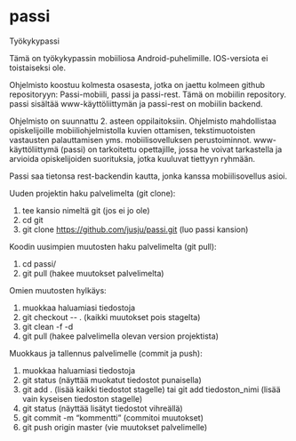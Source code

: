# passi
Työkykypassi

Tämä on työkykypassin mobiiliosa Android-puhelimille. IOS-versiota ei toistaiseksi ole.  
  
Ohjelmisto koostuu kolmesta osasesta, jotka on jaettu kolmeen github repositoryyn: Passi-mobiili, passi ja passi-rest. Tämä on mobiilin repository. passi sisältää www-käyttöliittymän ja passi-rest on mobiilin backend.  
  
Ohjelmisto on suunnattu 2. asteen oppilaitoksiin. Ohjelmisto mahdollistaa opiskelijoille mobiiliohjelmistolla kuvien ottamisen, tekstimuotoisten vastausten palauttamisen yms. mobiilisovelluksen perustoiminnot. www-käyttöliittymä (passi) on tarkoitettu opettajille, jossa he voivat tarkastella ja arvioida opiskelijoiden suorituksia, jotka kuuluvat tiettyyn ryhmään.  
  
Passi saa tietonsa rest-backendin kautta, jonka kanssa mobiilisovellus asioi.
  

Uuden projektin haku palvelimelta (git clone):
1.  tee kansio nimeltä git (jos ei jo ole)
2.  cd git
3.  git clone https://github.com/jusju/passi.git (luo passi kansion)


Koodin uusimpien muutosten haku palvelimelta (git pull):
1.  cd passi/
2.  git pull (hakee muutokset palvelimelta)


Omien muutosten hylkäys:
1.  muokkaa haluamiasi tiedostoja
2.  git checkout -- . (kaikki muutokset pois stagelta)
3.  git clean -f -d
4.  git pull (hakee palvelimella olevan version projektista)


Muokkaus ja tallennus palvelimelle (commit ja push):
1.  muokkaa haluamiasi tiedostoja
3.  git status (näyttää muokatut tiedostot punaisella)
4.  git add . (lisää kaikki tiedostot stagelle) tai git add tiedoston_nimi (lisää vain kyseisen tiedoston stagelle)
5.  git status (näyttää lisätyt tiedostot vihreällä)
6.  git commit -m “kommentti” (commitoi muutokset)
7.  git push origin master (vie muutokset palvelimelle)


